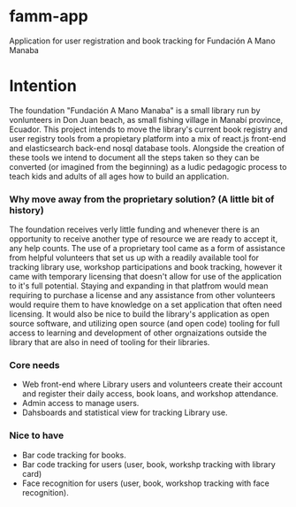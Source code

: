 # famm-app
Application for user registration and book tracking for Fundación A Mano Manaba


# Intention
The foundation "Fundación A Mano Manaba" is a small library run by vonlunteers in Don Juan beach, as small fishing village in Manabí province, Ecuador. 
This project intends to move the library's current book registry and user registry tools from a propietary platform into a mix of react.js front-end and elasticsearch back-end nosql database tools.
Alongside the creation of these tools we intend to document all the steps taken so they can be converted (or imagined from the beginning) as a ludic pedagogic process to teach kids and adults of all ages how to build an application. 

### Why move away from the proprietary solution? (A little bit of history)
The foundation receives verly little funding and whenever there is an opportunity to receive another type of resource we are ready to accept it, any help counts. The use of a proprietary tool came as a form of assistance from helpful volunteers that set us up with a readily available tool for tracking library use, workshop participations and book tracking, however it came with temporary licensing that doesn't allow for use of the application to it's full potential. Staying and expanding in that platfrom would mean requiring to purchase a license and any assistance from other volunteers would require them to have knowledge on a set application that often need licensing. 
It would also be nice to build the library's application as open source software, and utilizing open source (and open code) tooling for full access to learning and development of other orgnaizations outside the library that are also in need of tooling for their libraries. 

### Core needs
- Web front-end where Library users and volunteers create their account and register their daily access, book loans, and workshop attendance.
- Admin access to manage users.
- Dahsboards and statistical view for tracking Library use.

### Nice to have
- Bar code tracking for books.
- Bar code tracking for users (user, book, workshp tracking with library card)
- Face recognition for users (user, book, workshop tracking with face recognition).

